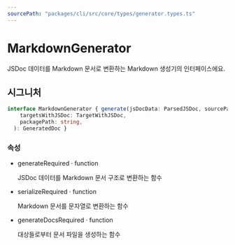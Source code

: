 ```yaml
---
sourcePath: "packages/cli/src/core/types/generator.types.ts"
---
```


# MarkdownGenerator

 
JSDoc 데이터를 Markdown 문서로 변환하는 Markdown 생성기의 인터페이스에요.


## 시그니처

```typescript
interface MarkdownGenerator { generate(jsDocData: ParsedJSDoc, sourcePath?: string): MarkdownDocument; serialize(markdownDoc: MarkdownDocument): string; generateDocs(
    targetsWithJSDoc: TargetWithJSDoc,
    packagePath: string,
  ): GeneratedDoc }
```

### 속성

<ul class="post-parameters-ul">
  <li class="post-parameters-li post-parameters-li-root">
    <span class="post-parameters--name">generate</span><span class="post-parameters--required">Required</span> · <span class="post-parameters--type">function</span>
    <br/>
    <p class="post-parameters--description">JSDoc 데이터를 Markdown 문서 구조로 변환하는 함수</p>
  </li>
  <li class="post-parameters-li post-parameters-li-root">
    <span class="post-parameters--name">serialize</span><span class="post-parameters--required">Required</span> · <span class="post-parameters--type">function</span>
    <br/>
    <p class="post-parameters--description">Markdown 문서를 문자열로 변환하는 함수</p>
  </li>
  <li class="post-parameters-li post-parameters-li-root">
    <span class="post-parameters--name">generateDocs</span><span class="post-parameters--required">Required</span> · <span class="post-parameters--type">function</span>
    <br/>
    <p class="post-parameters--description">대상들로부터 문서 파일을 생성하는 함수</p>
  </li>
</ul>
